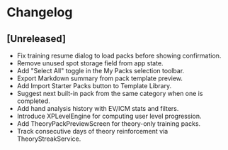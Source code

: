 # Changelog

## [Unreleased]
- Fix training resume dialog to load packs before showing confirmation.
- Remove unused spot storage field from app state.
- Add "Select All" toggle in the My Packs selection toolbar.
- Export Markdown summary from pack template preview.
- Add Import Starter Packs button to Template Library.
- Suggest next built-in pack from the same category when one is completed.
- Add hand analysis history with EV/ICM stats and filters.
- Introduce XPLevelEngine for computing user level progression.
- Add TheoryPackPreviewScreen for theory-only training packs.
- Track consecutive days of theory reinforcement via TheoryStreakService.
